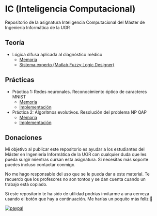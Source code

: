 # IC (Inteligencia Computacional)

Repositorio de la asignatura Inteligencia Computacional del Máster de Ingeniería Informática de la UGR 

## Teoría

* Lógica difusa aplicada al diagnóstico médico
  * [Memoria](https://github.com/fblupi/master_informatica-IC/blob/master/Trabajo/README.md)
  * [Sistema experto (Matlab Fuzzy Logic Designer)](https://github.com/fblupi/master_informatica-IC/blob/master/Trabajo/heart-disease.fis)

## Prácticas

* Práctica 1: Redes neuronales. Reconocimiento óptico de caracteres MNIST
  * [Memoria](https://github.com/fblupi/master_informatica-IC/tree/master/P1)
  * [Implementación](https://github.com/fblupi/master_informatica-IC/tree/master/NeuralNetwork)
* Práctica 2: Algoritmos evolutivos. Resolución del problema NP QAP 
  * [Memoria](https://github.com/fblupi/master_informatica-IC/tree/master/P2)
  * [Implementación](https://github.com/fblupi/master_informatica-IC/tree/master/EvolutionaryAlgorithm)

## Donaciones

Mi objetivo al publicar este repositorio es ayudar a los estudiantes del Máster en Ingeniería Informática de la UGR con cualquier duda que les pueda surgir mientras cursan esta asignatura. Si necesitas más soporte puedes incluso contactar conmigo.

No me hago responsable del uso que se le pueda dar a este material. Te recuerdo que los profesores no son tontos y se dan cuenta cuando un trabajo está copiado.

Si este repositorio te ha sido de utilidad podrías invitarme a una cerveza usando el botón que hay a continuación. Me harías un poquito más feliz 🙂

[![paypal](https://www.paypalobjects.com/en_US/ES/i/btn/btn_donateCC_LG.gif)](https://www.paypal.com/cgi-bin/webscr?cmd=_s-xclick&hosted_button_id=G9VHQ4RYZJTJ4)
